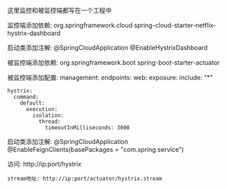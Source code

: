 这里监控和被监控端都写在一个工程中

监控端添加依赖:
    <dependency>
        <groupId>org.springframework.cloud</groupId>
        <artifactId>spring-cloud-starter-netflix-hystrix-dashboard</artifactId>
    </dependency>
    
    
启动类添加注解:
    @SpringCloudApplication
    @EnableHystrixDashboard
    
被监控端添加依赖:
    <dependency>
        <groupId>org.springframework.boot</groupId>
        <artifactId>spring-boot-starter-actuator</artifactId>
    </dependency>
    
被监控端添加配置:
    management:
      endpoints:
        web:
          exposure:
            include: "*"
    
    hystrix:
      command:
        default:
          execution:
            isolation:
              thread:
                timeoutInMilliseconds: 3000
                
启动类添加注解:
    @SpringCloudApplication
    @EnableFeignClients(basePackages = "com.spring.service")
    
访问:
    http://ip:port/hystrix
    
    stream地址: http://ip:port/actuator/hystrix.stream